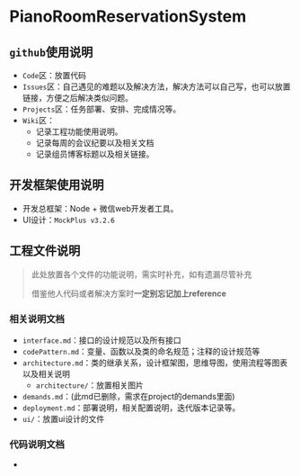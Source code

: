 # PianoRoomReservationSystem

## `github`使用说明

* `Code`区：放置代码
* `Issues`区：自己遇见的难题以及解决方法，解决方法可以自己写，也可以放置链接，方便之后解决类似问题。
* `Projects`区：任务部署、安排、完成情况等。
* `Wiki`区：
  * 记录工程功能使用说明。
  * 记录每周的会议纪要以及相关文档
  * 记录组员博客标题以及相关链接。

## 开发框架使用说明

* 开发总框架：Node + 微信web开发者工具。
* UI设计：`MockPlus v3.2.6`

## 工程文件说明

> 此处放置各个文件的功能说明，需实时补充，如有遗漏尽管补充
>
> 借鉴他人代码或者解决方案时**一定别忘记加上reference**

### 相关说明文档

* `interface.md`：接口的设计规范以及所有接口
* `codePattern.md`：变量、函数以及类的命名规范；注释的设计规范等
* `architecture.md`：类的继承关系，设计框架图，思维导图，使用流程等图表以及相关说明
  * `architecture/`：放置相关图片
* `demands.md`：(此md已删除，需求在project的demands里面)
* `deployment.md`：部署说明，相关配置说明，迭代版本记录等。
* `ui/`：放置ui设计的文件

### 代码说明文档

* 

